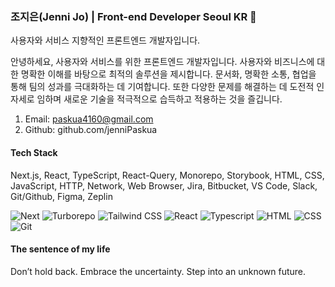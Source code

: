 ### 조지은(Jenni Jo) | Front-end Developer   Seoul KR 👋

사용자와 서비스 지향적인 프론트엔드 개발자입니다. 

안녕하세요, 사용자와 서비스를 위한 프론트엔드 개발자입니다. 
사용자와 비즈니스에 대한 명확한 이해를 바탕으로 최적의 솔루션을 제시합니다.  
문서화, 명확한 소통, 협업을 통해 팀의 성과를 극대화하는 데 기여합니다. 또한 다양한 문제를 해결하는 데 도전적
인 자세로 임하며 새로운 기술을 적극적으로 습득하고 적용하는 것을 즐깁니다. 

1. Email: paskua4160@gmail.com
2. Github: github.com/jenniPaskua

#### Tech Stack 

Next.js, React, TypeScript, React-Query, Monorepo, Storybook, HTML, CSS, JavaScript, HTTP, Network,
Web Browser, Jira, Bitbucket, VS Code, Slack, Git/Github, Figma, Zeplin 

![Next](https://img.shields.io/badge/next.js-000000?style=for-the-badge&logo=nextdotjs&logoColor=white)
![Turborepo](https://img.shields.io/badge/turborepo-EF4444?style=for-the-badge&logo=turborepo&logoColor=white)
![Tailwind CSS](https://img.shields.io/badge/tailwindcss-38B2AC?style=for-the-badge&logo=tailwindcss&logoColor=white)
![React](https://img.shields.io/badge/-React-222222?style=for-the-badge&logo=react)
![Typescript](https://img.shields.io/badge/-TypeScript-007ACC?style=for-the-badge&amp;logo=typescript&amp;logoColor=white)
![HTML](https://img.shields.io/badge/-HTML5-F05032?style=for-the-badge&amp;logo=html5&amp;logoColor=ffffff)
![CSS](https://img.shields.io/badge/-CSS3-007ACC?style=for-the-badge&amp;logo=css3)
![Git](https://img.shields.io/badge/-Git-F05032?style=for-the-badge&logo=git&logoColor=ffffff)

#### The sentence of my life
Don’t hold back. Embrace the uncertainty. Step into an unknown future.
